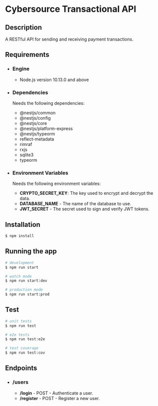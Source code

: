 # Cybersource Transactional API

## Description

A RESTful API for sending and receiving payment transactions.

## Requirements

- ### Engine

  - Node.js version 10.13.0 and above

- ### Dependencies

  Needs the following dependencies:

  - @nestjs/common
  - @nestjs/config
  - @nestjs/core
  - @nestjs/platform-express
  - @nestjs/typeorm
  - reflect-metadata
  - rimraf
  - rxjs
  - sqlite3
  - typeorm

- ### Environment Variables

  Needs the following environment variables:

  - **CRYPTO_SECRET_KEY**: The key used to encrypt and decrypt the data.
  - **DATABASE_NAME** - The name of the database to use.
  - **JWT_SECRET** - The secret used to sign and verify JWT tokens.

## Installation

```bash
$ npm install
```

## Running the app

```bash
# development
$ npm run start

# watch mode
$ npm run start:dev

# production mode
$ npm run start:prod
```

## Test

```bash
# unit tests
$ npm run test

# e2e tests
$ npm run test:e2e

# test coverage
$ npm run test:cov
```

## Endpoints

- ### /users
  - **/login** - POST - Authenticate a user.
  - **/register** - POST - Register a new user.
